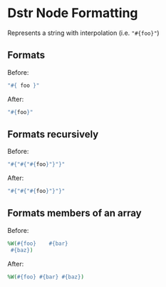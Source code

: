 <!-- BEGIN_AUTOGENERATED -->
# Dstr Node Formatting

Represents a string with interpolation (i.e. `"#{foo}"`)
<!-- END_AUTOGENERATED -->

## Formats

Before:

```ruby
"#{ foo }"
```

After:

```ruby
"#{foo}"
```

## Formats recursively

Before:

```ruby
"#{"#{"#{foo}"}"}"
```

After:

```ruby
"#{"#{"#{foo}"}"}"
```

## Formats members of an array

Before:

```ruby
%W(#{foo}    #{bar}
 #{baz})
```

After:

```ruby
%W(#{foo} #{bar} #{baz})
```
